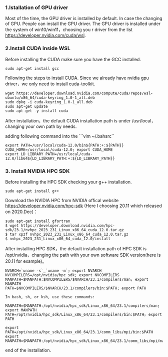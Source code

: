 

### 1.Istallation of GPU driver 

Most of the time, the GPU driver is installed by default. In case the changing of GPU. People can install the GPU driver.
The GPU driver is installed under the system of win10/win11，choosing you r driver from the list https://developer.nvidia.com/cuda/wsl.

### 2.Install CUDA inside WSL
Before installing the CUDA make sure you have the GCC installed.

```shell 
sudo apt-get install gcc
```

Following the steps to install CUDA. Since we already have nvidia gpu driver，we only need to install cuda-toolkit.

```shell
wget https://developer.download.nvidia.com/compute/cuda/repos/wsl-ubuntu/x86_64/cuda-keyring_1.0-1_all.deb
sudo dpkg -i cuda-keyring_1.0-1_all.deb
sudo apt-get update
sudo apt-get -y install cuda
```


After installation，the default CUDA installation path is under /usr/local，changing your own path by needs.

adding following command into the ```vim ~/.bahsrc``

```shell
export PATH=/usr/local/cuda-12.0/bin${PATH:+:${PATH}}
CUDA_HOME=/usr/local/cuda-12.0; export CUDA_HOME
export LD_LIBRARY_PATH=/usr/local/cuda-12.0/lib64${LD_LIBRARY_PATH:+:${LD_LIBRARY_PATH}}
```

### 3. Install NVIDIA HPC SDK

Before installing the HPC SDK checking your g++ installation.

```shell
sudo apt-get install g++
```

Download the NVIDIA HPC from NVIDIA offical website https://developer.nvidia.com/hpc-sdk (Here I choosing 20.11 which released on 2020.Dec)：

```shell
sudo apt-get install gfortran
$ wget https://developer.download.nvidia.com/hpc-sdk/23.1/nvhpc_2023_231_Linux_x86_64_cuda_12.0.tar.gz
$ tar xpzf nvhpc_2023_231_Linux_x86_64_cuda_12.0.tar.gz
$ nvhpc_2023_231_Linux_x86_64_cuda_12.0/install
```

After installing HPC SDK，the default installation path of HPC SDK is /opt/nvidia，changing the path with your own software SDK version(here is 20.11 for example)。

```shell
NVARCH=`uname -s`_`uname -m`; export NVARCH
NVCOMPILERS=/opt/nvidia/hpc_sdk; export NVCOMPILERS
MANPATH=$MANPATH:$NVCOMPILERS/$NVARCH/23.1/compilers/man; export MANPATH
PATH=$NVCOMPILERS/$NVARCH/23.1/compilers/bin:$PATH; export PATH
```

```shell
In bash, sh, or ksh, use these commands:

MANPATH=$MANPATH:/opt/nvidia/hpc_sdk/Linux_x86_64/23.1/compilers/man; export MANPATH PATH=/opt/nvidia/hpc_sdk/Linux_x86_64/23.1/compilers/bin:$PATH; export PATH

export PATH=/opt/nvidia/hpc_sdk/Linux_x86_64/23.1/comm_libs/mpi/bin:$PATH
export MANPATH=$MANPATH:/opt/nvidia/hpc_sdk/Linux_x86_64/23.1/comm_libs/mpi/man

```

end of the installation.

